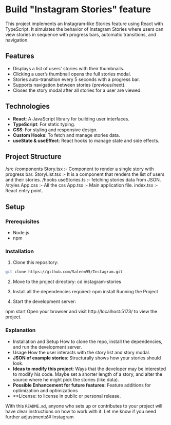 # Build "Instagram Stories" feature

This project implements an Instagram-like Stories feature using React with TypeScript. It simulates the behavior of Instagram Stories where users can view stories in sequence with progress bars, automatic transitions, and navigation.

## Features

- Displays a list of users' stories with their thumbnails.
- Clicking a user’s thumbnail opens the full stories modal.
- Stories auto-transition every 5 seconds with a progress bar.
- Supports navigation between stories (previous/next).
- Closes the story modal after all stories for a user are viewed.

## Technologies

- **React**: A JavaScript library for building user interfaces.
- **TypeScript**: For static typing.
- **CSS**: For styling and responsive design.
- **Custom Hooks**: To fetch and manage stories data.
- **useState & useEffect**: React hooks to manage state and side effects.

## Project Structure

/src
/components
Story.tsx :- Component to render a single story with progress bar.
StoryList.tsx :- It is a component that renders the list of users and their stories.
/hooks
useStories.ts :- fetching stories data from JSON.
/styles
App.css :- All the css
App.tsx :- Main application file.
index.tsx :- React entry point.

## Setup

### Prerequisites

- Node.js
- npm

### Installation

1. Clone this repository:

```bash
git clone https://github.com/Saleem95/Instagram.git

```

2. Move to the project directory:
cd instagram-stories

3. Install all the dependencies required:
npm install
Running the Project

4. Start the development server:

npm start
Open your browser and visit http://localhost:5173/ to view the project.

### Explanation

- Installation and Setup
How to clone the repo, install the dependencies, and run the development server.
- Usage
How the user interacts with the story list and story modal.
- **JSON of example stories**: Structurally shows how your stories should look.
- **Ideas to modify this project**: Ways that the developer may be interested to modify his code. Maybe set a shorter length of a story, and alter the source where he might pick the stories (like data).
- **Possible Enhancement for future features:** Feature additions for optimization and optimizations
- **License: to license in public or personal release.

With this `README.md`, anyone who sets up or contributes to your project will have clear instructions on how to work with it. Let me know if you need further adjustments!#   I n s t a g r a m 
 
 